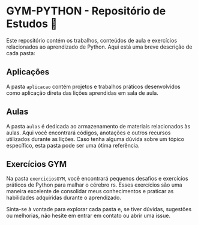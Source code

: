 # GYM-PYTHON - Repositório de Estudos  🚀

Este repositório contém os trabalhos, conteúdos de aula e exercícios relacionados ao aprendizado de Python. Aqui está uma breve descrição de cada pasta:

## Aplicações

A pasta `aplicacao` contém projetos e trabalhos práticos desenvolvidos como aplicação direta das lições aprendidas em sala de aula. 

## Aulas

A pasta `aulas` é dedicada ao armazenamento de materiais relacionados às aulas. Aqui você encontrará códigos, anotações e outros recursos utilizados durante as lições. Caso tenha alguma dúvida sobre um tópico específico, esta pasta pode ser uma ótima referência.

## Exercícios GYM

Na pasta `exerciciosGYM`, você encontrará pequenos desafios e exercícios práticos de Python para malhar o cérebro rs. Esses exercícios são uma maneira excelente de consolidar meus conhecimentos e praticar as habilidades adquiridas durante o aprendizado.

Sinta-se à vontade para explorar cada pasta e, se tiver dúvidas, sugestões ou melhorias, não hesite em entrar em contato ou abrir uma issue.



